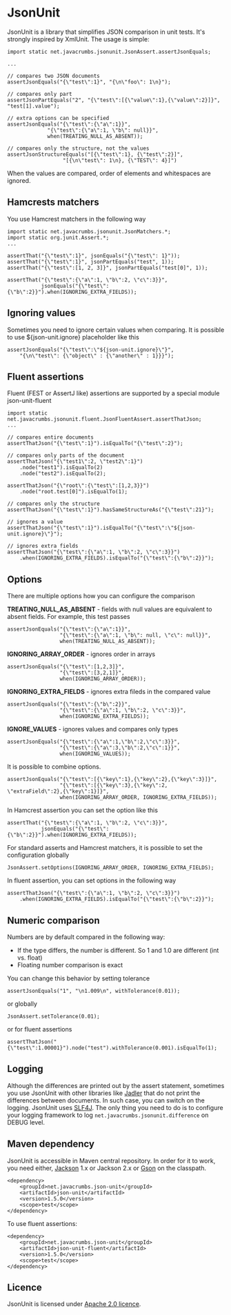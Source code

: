 JsonUnit
===========

JsonUnit is a library that simplifies JSON comparison in unit tests. It's strongly inspired by XmlUnit. The usage is
simple:

    import static net.javacrumbs.jsonunit.JsonAssert.assertJsonEquals;
    
    ...

    // compares two JSON documents
    assertJsonEquals("{\"test\":1}", "{\n\"foo\": 1\n}");

    // compares only part
    assertJsonPartEquals("2", "{\"test\":[{\"value\":1},{\"value\":2}]}", "test[1].value");
    
    // extra options can be specified
    assertJsonEquals("{\"test\":{\"a\":1}}",
    		     "{\"test\":{\"a\":1, \"b\": null}}",
        	     when(TREATING_NULL_AS_ABSENT));
    
    // compares only the structure, not the values
    assertJsonStructureEquals("[{\"test\":1}, {\"test\":2}]", 
    			      "[{\n\"test\": 1\n}, {\"TEST\": 4}]")
    
When the values are compared, order of elements and whitespaces are ignored. 

Hamcrests matchers
----------------
You use Hamcrest matchers in the following way

    import static net.javacrumbs.jsonunit.JsonMatchers.*;
    import static org.junit.Assert.*;
    ...

    assertThat("{\"test\":1}", jsonEquals("{\"test\": 1}"));
    assertThat("{\"test\":1}", jsonPartEquals("test", 1));
    assertThat("{\"test\":[1, 2, 3]}", jsonPartEquals("test[0]", 1));
    
    assertThat("{\"test\":{\"a\":1, \"b\":2, \"c\":3}}",
               jsonEquals("{\"test\":{\"b\":2}}").when(IGNORING_EXTRA_FIELDS));

Ignoring values
----------------
Sometimes you need to ignore certain values when comparing. It is possible to use ${json-unit.ignore}
placeholder like this

    assertJsonEquals("{\"test\":\"${json-unit.ignore}\"}",
        "{\n\"test\": {\"object\" : {\"another\" : 1}}}");

Fluent assertions
---------------
Fluent (FEST or AssertJ like) assertions are supported by a special module json-unit-fluent

    import static net.javacrumbs.jsonunit.fluent.JsonFluentAssert.assertThatJson;
    ...

    // compares entire documents
    assertThatJson("{\"test\":1}").isEqualTo("{\"test\":2}");

    // compares only parts of the document
    assertThatJson("{\"test1\":2, \"test2\":1}")
        .node("test1").isEqualTo(2)
        .node("test2").isEqualTo(2);

    assertThatJson("{\"root\":{\"test\":[1,2,3}}")
        .node("root.test[0]").isEqualTo(1);

    // compares only the structure
    assertThatJson("{\"test\":1}").hasSameStructureAs("{\"test\":21}");

    // ignores a value
    assertThatJson("{\"test\":1}").isEqualTo("{\"test\":\"${json-unit.ignore}\"}");

    // ignores extra fields
    assertThatJson("{\"test\":{\"a\":1, \"b\":2, \"c\":3}}")
    	.when(IGNORING_EXTRA_FIELDS).isEqualTo("{\"test\":{\"b\":2}}");

Options
---------------
There are multiple options how you can configure the comparison

**TREATING_NULL_AS_ABSENT** - fields with null values are equivalent to absent fields. For example, this test passes
  
    assertJsonEquals("{\"test\":{\"a\":1}}",
                     "{\"test\":{\"a\":1, \"b\": null, \"c\": null}}",
                     when(TREATING_NULL_AS_ABSENT));
    
**IGNORING_ARRAY_ORDER** - ignores order in arrays

    assertJsonEquals("{\"test\":[1,2,3]}", 
                     "{\"test\":[3,2,1]}",
                     when(IGNORING_ARRAY_ORDER));
    
**IGNORING_EXTRA_FIELDS** - ignores extra fileds in the compared value

    assertJsonEquals("{\"test\":{\"b\":2}}", 
                     "{\"test\":{\"a\":1, \"b\":2, \"c\":3}}",
                     when(IGNORING_EXTRA_FIELDS));
    
**IGNORE_VALUES** - ignores values and compares only types

    assertJsonEquals("{\"test\":{\"a\":1,\"b\":2,\"c\":3}}", 
                     "{\"test\":{\"a\":3,\"b\":2,\"c\":1}}",
                     when(IGNORING_VALUES));
    
It is possible to combine options. 

    assertJsonEquals("{\"test\":[{\"key\":1},{\"key\":2},{\"key\":3}]}", 
                     "{\"test\":[{\"key\":3},{\"key\":2, \"extraField\":2},{\"key\":1}]}",
                     when(IGNORING_ARRAY_ORDER, IGNORING_EXTRA_FIELDS));
                     
In Hamcrest assertion you can set the option like this

    assertThat("{\"test\":{\"a\":1, \"b\":2, \"c\":3}}",
               jsonEquals("{\"test\":{\"b\":2}}").when(IGNORING_EXTRA_FIELDS));
               
For standard asserts and Hamcrest matchers, it is possible to set the configuration globally

    JsonAssert.setOptions(IGNORING_ARRAY_ORDER, IGNORING_EXTRA_FIELDS);

In fluent assertion, you can set options in the following way

    assertThatJson("{\"test\":{\"a\":1, \"b\":2, \"c\":3}}")
        .when(IGNORING_EXTRA_FIELDS).isEqualTo("{\"test\":{\"b\":2}}");

Numeric comparison
--------------------
Numbers are by default compared in the following way:

* If the type differs, the number is different. So 1 and 1.0 are different (int vs. float)
* Floating number comparison is exact

You can change this behavior by setting tolerance

    assertJsonEquals("1", "\n1.009\n", withTolerance(0.01));
    
or globally 

    JsonAssert.setTolerance(0.01);

or for fluent assertions

    assertThatJson("{\"test\":1.00001}").node("test").withTolerance(0.001).isEqualTo(1);

Logging
-------
Although the differences are printed out by the assert statement, sometimes you use JsonUnit with other libraries like
[Jadler](http://jadler.net) that do not print the differences between documents. In such case, you can switch on the
logging. JsonUnit uses [SLF4J](http://www.slf4j.org/). The only thing you need to do is to configure your logging
framework to log `net.javacrumbs.jsonunit.difference` on DEBUG level.

Maven dependency
----------------
JsonUnit is accessible in Maven central repository. In order for it to work, you need either, [Jackson](http://jackson.codehaus.org/) 1.x or 
Jackson 2.x or [Gson](https://code.google.com/p/google-gson/) on the classpath.
	
	<dependency>
    	<groupId>net.javacrumbs.json-unit</groupId>
    	<artifactId>json-unit</artifactId>
        <version>1.5.0</version>
    	<scope>test</scope>
	</dependency>

To use fluent assertions:

	<dependency>
    	<groupId>net.javacrumbs.json-unit</groupId>
    	<artifactId>json-unit-fluent</artifactId>
        <version>1.5.0</version>
    	<scope>test</scope>
	</dependency>

Licence
-------
JsonUnit is licensed under [Apache 2.0 licence](https://www.apache.org/licenses/LICENSE-2.0).


